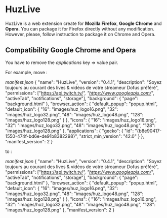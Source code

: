 # HuzLive

HuzLive is a web extension create for **Mozilla Firefox**, **Google Chrome** and **Opera**.
You can package it for Firefox directly without any modification. However, please, follow instruction to package it on Chrome and Opera.

## Compatibility Google Chrome and Opera

You have to remove the *applications* key => value pair.

For example, move :

*manifest.json*
    {
        "name": "HuzLive",
        "version": "0.4.1",
        "description": "Soyez toujours au courant des lives & vidéos de votre streameur Dofus préféré",
        "permissions": ["https://api.twitch.tv/*", "https://www.googleapis.com/*", "activeTab", "notifications", "storage"],
        "background": {
            "page": "background.html"
        },
        "browser_action": {
            "default_popup": "popup.html",
            "default_icon": {
                "16": "images/huz_logo16.png",
                "32": "images/huz_logo32.png",
                "48": "images/huz_logo48.png",
                "128": "images/huz_logo128.png"
            }
        },
        "icons": {
            "16": "images/huz_logo16.png",
            "32": "images/huz_logo32.png",
            "48": "images/huz_logo48.png",
            "128": "images/huz_logo128.png"
        },
        "applications": {
            "gecko": {
            "id": "{b8e90417-1550-474f-bd6e-de91b8382298}",
            "strict_min_version": "42.0"
            }
        },
        "manifest_version": 2
    }

to :

*manifest.json*
    {
        "name": "HuzLive",
        "version": "0.4.1",
        "description": "Soyez toujours au courant des lives & vidéos de votre streameur Dofus préféré",
        "permissions": ["https://api.twitch.tv/*", "https://www.googleapis.com/*", "activeTab", "notifications", "storage"],
        "background": {
            "page": "background.html"
        },
        "browser_action": {
            "default_popup": "popup.html",
            "default_icon": {
                "16": "images/huz_logo16.png",
                "32": "images/huz_logo32.png",
                "48": "images/huz_logo48.png",
                "128": "images/huz_logo128.png"
            }
        },
        "icons": {
            "16": "images/huz_logo16.png",
            "32": "images/huz_logo32.png",
            "48": "images/huz_logo48.png",
            "128": "images/huz_logo128.png"
        },
        "manifest_version": 2
    }